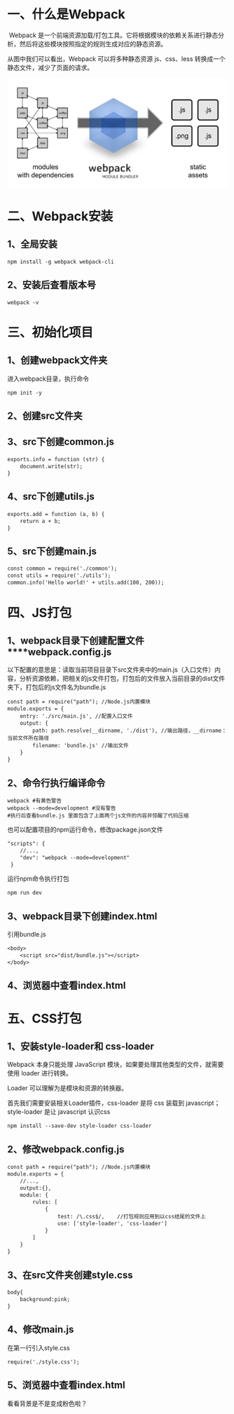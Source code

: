 # 一、什么是Webpack

​	Webpack 是一个前端资源加载/打包工具。它将根据模块的依赖关系进行静态分析，然后将这些模块按照指定的规则生成对应的静态资源。

从图中我们可以看出，Webpack 可以将多种静态资源 js、css、less 转换成一个静态文件，减少了页面的请求。 

![img](4.Webpack.assets/what-is-webpack.png)

# 二、Webpack安装

## 1、全局安装

 

```
npm install -g webpack webpack-cli
```

## 2、安装后查看版本号

 

```
webpack -v
```

# 三、初始化项目

## 1、创建webpack文件夹

进入webpack目录，执行命令

 

```
npm init -y
```

## **2、创建src文件夹**

## 3、**src下创建common.js**

 

```
exports.info = function (str) {
    document.write(str);
}
```

## **4、src下创建utils.js**

 

```
exports.add = function (a, b) {
    return a + b;
}
```

## **5、src下创建main.js**

 

```
const common = require('./common');
const utils = require('./utils');
common.info('Hello world!' + utils.add(100, 200));
```

# **四、JS打包**

## **1、webpack目录下创建配置文件****webpack.config.js**

以下配置的意思是：读取当前项目目录下src文件夹中的main.js（入口文件）内容，分析资源依赖，把相关的js文件打包，打包后的文件放入当前目录的dist文件夹下，打包后的js文件名为bundle.js

 

```
const path = require("path"); //Node.js内置模块
module.exports = {
    entry: './src/main.js', //配置入口文件
    output: {
        path: path.resolve(__dirname, './dist'), //输出路径，__dirname：当前文件所在路径
        filename: 'bundle.js' //输出文件
    }
}
```

## **2、命令行执行编译命令**

 

```
webpack #有黄色警告
webpack --mode=development #没有警告
#执行后查看bundle.js 里面包含了上面两个js文件的内容并惊醒了代码压缩
```

也可以配置项目的npm运行命令，修改package.json文件

 

```
"scripts": {
    //...,
    "dev": "webpack --mode=development"
 }
```

运行npm命令执行打包

 

```
npm run dev
```

## **3、webpack目录下创建index.html**

引用bundle.js

 

```
<body>
    <script src="dist/bundle.js"></script>
</body>
```

## 



## 4、浏览器中查看index.html

# **五、CSS打包**

## **1、安装style-loader和 css-loader**

Webpack 本身只能处理 JavaScript 模块，如果要处理其他类型的文件，就需要使用 loader 进行转换。

Loader 可以理解为是模块和资源的转换器。

首先我们需要安装相关Loader插件，css-loader 是将 css 装载到 javascript；style-loader 是让 javascript 认识css

 

```
npm install --save-dev style-loader css-loader 
```

## **2、修改webpack.config.js**

 

```
const path = require("path"); //Node.js内置模块
module.exports = {
    //...,
    output:{},
    module: {
        rules: [  
            {  
                test: /\.css$/,    //打包规则应用到以css结尾的文件上
                use: ['style-loader', 'css-loader']
            }  
        ]  
    }
}
```

## **3、在src文件夹创建style.css**

 

```
body{
    background:pink;
}
```

## **4、修改main.js** 

在第一行引入style.css

 

```
require('./style.css');
```

## 5、浏览器中查看index.html 

看看背景是不是变成粉色啦？

